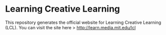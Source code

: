 # Learning Creative Learning

This repository generates the official website for Learning Creative Learning (LCL). 
You can visit the site here > http://learn.media.mit.edu/lcl

